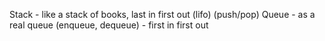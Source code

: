 Stack - like a stack of books, last in first out (lifo) (push/pop)
Queue - as a real queue (enqueue, dequeue) - first in first out
